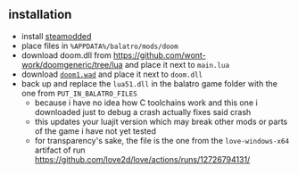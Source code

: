 ## installation

- install [steamodded](https://github.com/Steamodded/smods/wiki)
- place files in `%APPDATA%/balatro/mods/doom`
- download doom.dll from https://github.com/wont-work/doomgeneric/tree/lua and place it next to `main.lua`
- download [`doom1.wad`](https://www.doomworld.com/classicdoom/info/shareware.php) and place it next to `doom.dll`
- back up and replace the `lua51.dll` in the balatro game folder with the one from `PUT_IN_BALATRO_FILES` 
    - because i have no idea how C toolchains work and this one i downloaded just to debug a crash actually fixes said crash
    - this updates your luajit version which may break other mods or parts of the game i have not yet tested
    - for transparency's sake, the file is the one from the `love-windows-x64` artifact of run https://github.com/love2d/love/actions/runs/12726794131/

